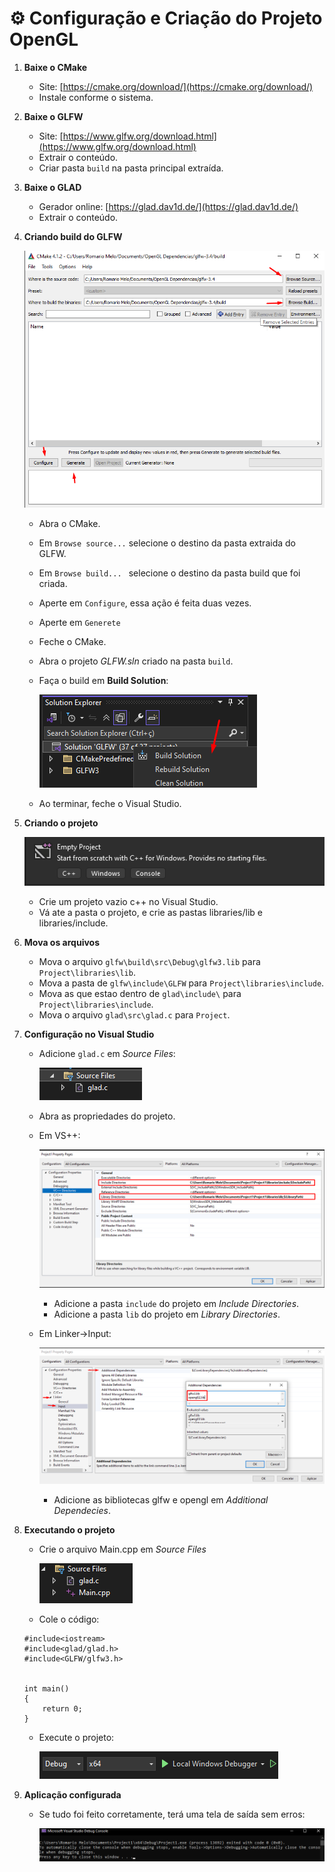 # ⚙️ Configuração e Criação do Projeto OpenGL


1. **Baixe o CMake**
    - Site: [https://cmake.org/download/](https://cmake.org/download/)
    - Instale conforme o sistema.

2. **Baixe o GLFW**
    - Site: [https://www.glfw.org/download.html](https://www.glfw.org/download.html)
    - Extrair o conteúdo.
    - Criar pasta `build` na pasta principal extraída.

3. **Baixe o GLAD**
    - Gerador online: [https://glad.dav1d.de/](https://glad.dav1d.de/)
    - Extrair o conteúdo.

4. **Criando build do GLFW**

    ![alt text](./images/01/image.png)

    - Abra o CMake.
    - Em `Browse source...` selecione o destino da pasta extraida do GLFW.
    - Em `Browse build... ` selecione o destino da pasta build que foi criada.
    - Aperte em `Configure`, essa ação é feita duas vezes.
    - Aperte em `Generete`
    - Feche o CMake.
    - Abra o projeto *GLFW.sln* criado na pasta `build`.
    - Faça o build em **Build Solution**:

        ![alt text](./images/01/image-3.png)

    - Ao terminar, feche o Visual Studio.

5. **Criando o projeto**

    ![alt text](./images/01/image-1.png)
    - Crie um projeto vazio c++ no Visual Studio.
    - Vá ate a pasta o projeto, e crie as pastas libraries/lib e libraries/include.

6. **Mova os arquivos**
    - Mova o arquivo `glfw\build\src\Debug\glfw3.lib` para `Project\libraries\lib`.
    - Mova a pasta de `glfw\include\GLFW` para `Project\libraries\include`.
    - Mova as que estao dentro de `glad\include\` para `Project\libraries\include`.
    - Mova o arquivo `glad\src\glad.c` para `Project`.

7. **Configuração no Visual Studio**
    - Adicione `glad.c` em *Source Files*:

        ![alt text](./images/01/image-4.png)
    - Abra as propriedades do projeto.
    - Em VS++:

        ![alt text](./images/01/image-5.png)
        - Adicione a pasta `include` do projeto em *Include Directories*.
        - Adicione a pasta `lib` do projeto em *Library Directories*.
    - Em Linker->Input:

        ![alt text](./images/01/image-6.png)
        - Adicione as bibliotecas glfw e opengl em *Additional Dependecies*.

8. **Executando o projeto**
    - Crie o arquivo Main.cpp em *Source Files*

        ![alt text](./images/01/image-7.png)
    - Cole o código:
    ```
    #include<iostream>
    #include<glad/glad.h>
    #include<GLFW/glfw3.h>


    int main()
    {
        return 0;
    }
    ```
    - Execute o projeto:

        ![alt text](./images/01/image-8.png)

9. **Aplicação configurada**
    - Se tudo foi feito corretamente, terá uma tela de saída sem erros:

        ![alt text](./images/01/image-9.png)